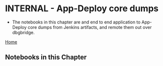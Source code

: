 # INTERNAL - App-Deploy core dumps

- The notebooks in this chapter are and end to end application to App-Deploy core dumps from Jenkins artifacts, and remote them out over dbgbridge. 

[Home](../readme.md)

## Notebooks in this Chapter
